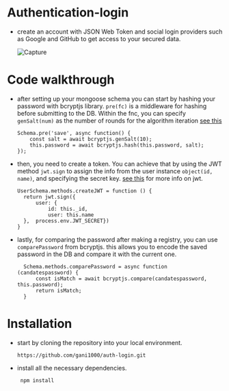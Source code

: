 # Authentication-login

  - create an account with JSON Web Token and social login providers
     such as Google and GitHub to get access to your secured data.

    ![Capture](https://github.com/gani1000/auth-login/assets/107857762/742d75c2-c123-470f-8751-b86b465b1336)


# Code walkthrough

  - after setting up your mongoose schema you can start by hashing your password with bcryptjs library.
      `pre(fc)` is a middleware for hashing before submitting to the DB. Within the fnc, you can specify
      `genSalt(num)` as the number of rounds for the algorithm iteration [see this](https://github.com/dcodeIO/bcrypt.js#readme)

        Schema.pre('save', async function() {
            const salt = await bcryptjs.genSalt(10);
            this.password = await bcryptjs.hash(this.password, salt);
        });


  - then, you need to create a token. You can achieve that by using the JWT method `jwt.sign` to assign the info
       from the user instance `object(id, name)`, and specifying the secret key. [see this](https://www.npmjs.com/package/jsonwebtoken#jwtsignpayload-secretorprivatekey-options-callback) for more info on jwt.
  
        UserSchema.methods.createJWT = function () {
          return jwt.sign({ 
              user: { 
                  id: this._id,
                  user: this.name
          },  process.env.JWT_SECRET})
        }


  - lastly, for comparing the password after making a registry, you can use `comparePassword` from bcryptjs.
        this allows you to encode the saved password in the DB and compare it with the current one. 
   
          Schema.methods.comparePassword = async function (candatespassword) {
              const isMatch = await bcryptjs.compare(candatespassword, this.password);
              return isMatch;
          } 


# Installation

  - start by cloning the repository into your local environment.

        https://github.com/gani1000/auth-login.git

  - install all the necessary dependencies.

         npm install
  

